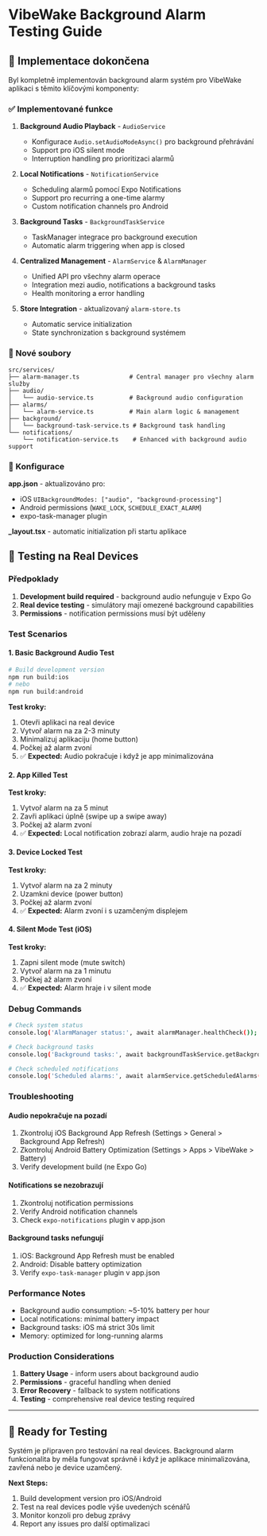 # VibeWake Background Alarm Testing Guide

## 🎯 Implementace dokončena

Byl kompletně implementován background alarm systém pro VibeWake aplikaci s těmito klíčovými komponenty:

### ✅ Implementované funkce

1. **Background Audio Playback** - `AudioService`
   - Konfigurace `Audio.setAudioModeAsync()` pro background přehrávání
   - Support pro iOS silent mode
   - Interruption handling pro prioritizaci alarmů

2. **Local Notifications** - `NotificationService` 
   - Scheduling alarmů pomocí Expo Notifications
   - Support pro recurring a one-time alarmy
   - Custom notification channels pro Android

3. **Background Tasks** - `BackgroundTaskService`
   - TaskManager integrace pro background execution
   - Automatic alarm triggering when app is closed

4. **Centralized Management** - `AlarmService` & `AlarmManager`
   - Unified API pro všechny alarm operace
   - Integration mezi audio, notifications a background tasks
   - Health monitoring a error handling

5. **Store Integration** - aktualizovaný `alarm-store.ts`
   - Automatic service initialization
   - State synchronization s background systémem

### 📁 Nové soubory

```
src/services/
├── alarm-manager.ts              # Central manager pro všechny alarm služby
├── audio/
│   └── audio-service.ts          # Background audio configuration
├── alarms/
│   └── alarm-service.ts          # Main alarm logic & management
├── background/
│   └── background-task-service.ts # Background task handling
└── notifications/
    └── notification-service.ts    # Enhanced with background audio support
```

### 🔧 Konfigurace

**app.json** - aktualizováno pro:
- iOS `UIBackgroundModes: ["audio", "background-processing"]`
- Android permissions (`WAKE_LOCK`, `SCHEDULE_EXACT_ALARM`)
- expo-task-manager plugin

**_layout.tsx** - automatic initialization při startu aplikace

## 🧪 Testing na Real Devices

### Předpoklady
1. **Development build required** - background audio nefunguje v Expo Go
2. **Real device testing** - simulátory mají omezené background capabilities
3. **Permissions** - notification permissions musí být uděleny

### Test Scenarios

#### 1. Basic Background Audio Test
```bash
# Build development version
npm run build:ios
# nebo
npm run build:android
```

**Test kroky:**
1. Otevři aplikaci na real device
2. Vytvoř alarm na za 2-3 minuty
3. Minimalizuj aplikaciju (home button)
4. Počkej až alarm zvoní
5. ✅ **Expected:** Audio pokračuje i když je app minimalizována

#### 2. App Killed Test
**Test kroky:**
1. Vytvoř alarm na za 5 minut
2. Zavři aplikaci úplně (swipe up a swipe away)
3. Počkej až alarm zvoní
4. ✅ **Expected:** Local notification zobrazí alarm, audio hraje na pozadí

#### 3. Device Locked Test
**Test kroky:**
1. Vytvoř alarm na za 2 minuty
2. Uzamkni device (power button)
3. Počkej až alarm zvoní
4. ✅ **Expected:** Alarm zvoní i s uzamčeným displejem

#### 4. Silent Mode Test (iOS)
**Test kroky:**
1. Zapni silent mode (mute switch)
2. Vytvoř alarm na za 1 minutu
3. Počkej až alarm zvoní
4. ✅ **Expected:** Alarm hraje i v silent mode

### Debug Commands

```bash
# Check system status
console.log('AlarmManager status:', await alarmManager.healthCheck());

# Check background tasks
console.log('Background tasks:', await backgroundTaskService.getBackgroundTaskStatus());

# Check scheduled notifications
console.log('Scheduled alarms:', await alarmService.getScheduledAlarms());
```

### Troubleshooting

#### Audio nepokračuje na pozadí
1. Zkontroluj iOS Background App Refresh (Settings > General > Background App Refresh)
2. Zkontroluj Android Battery Optimization (Settings > Apps > VibeWake > Battery)
3. Verify development build (ne Expo Go)

#### Notifications se nezobrazují
1. Zkontroluj notification permissions
2. Verify Android notification channels
3. Check `expo-notifications` plugin v app.json

#### Background tasks nefungují
1. iOS: Background App Refresh must be enabled
2. Android: Disable battery optimization
3. Verify `expo-task-manager` plugin v app.json

### Performance Notes

- Background audio consumption: ~5-10% battery per hour
- Local notifications: minimal battery impact
- Background tasks: iOS má strict 30s limit
- Memory: optimized for long-running alarms

### Production Considerations

1. **Battery Usage** - inform users about background audio
2. **Permissions** - graceful handling when denied
3. **Error Recovery** - fallback to system notifications
4. **Testing** - comprehensive real device testing required

---

## 🚀 Ready for Testing

Systém je připraven pro testování na real devices. Background alarm funkcionalita by měla fungovat správně i když je aplikace minimalizována, zavřená nebo je device uzamčený.

**Next Steps:**
1. Build development version pro iOS/Android
2. Test na real devices podle výše uvedených scénářů
3. Monitor konzoli pro debug zprávy
4. Report any issues pro další optimalizaci